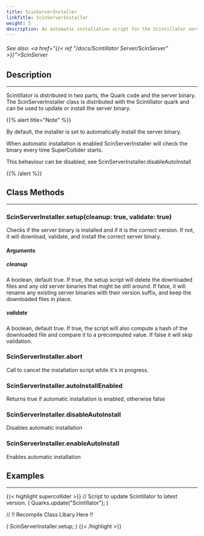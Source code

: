 ```yaml
---
title: ScinServerInstaller
linkTitle: ScinServerInstaller
weight: 5
description: An automatic installation script for the Scintillator server.
---
```

<!-- generated file, please edit the original .schelp file(in the Scintillator repository) and then run schelpToMarkDown.scdscript to regenerate. -->
###### See also: <a href="{{< ref "/docs/Scintillator Server/ScinServer" >}}">ScinServer</a> 



## Description
---



Scintillator is distributed in two parts, the Quark code and the server binary. The ScinServerInstaller class is distributed with the Scintillator quark and can be used to update or install the server binary.

{{% alert title="Note" %}}


By default, the installer is set to automatically install the server binary.



When automatic installation is enabled ScinServerInstaller will check the binary every time SuperCollider starts.



This behaviour can be disabled, see ScinServerInstaller.disableAutoInstall

{{% /alert %}}


## Class Methods
---



### ScinServerInstaller.setup(cleanup: true, validate: true)



Checks if the server binary is installed and if it is the correct version. If not, it will download, validate, and install the correct server binary.



#### Arguments

##### cleanup



A boolean, default true. If true, the setup script will delete the downloaded files and any old server binaries that might be still around. If false, it will rename any existing server binaries with their version suffix, and keep the downloaded files in place.



##### validate



A boolean, default true. If true, the script will also compute a hash of the downloaded file and compare it to a precomputed value. If false it will skip validation.





### ScinServerInstaller.abort



Call to cancel the installation script while it's in progress.



### ScinServerInstaller.autoInstallEnabled



Returns true if automatic installation is enabled, otherwise false



### ScinServerInstaller.disableAutoInstall



Disables automatic installation



### ScinServerInstaller.enableAutoInstall



Enables automatic installation



## Examples
---



{{< highlight supercollider >}}
// Script to update Scintillator to latest version.
(
Quarks.update("Scintillator");
)

// !! Recompile Class Libary Here !!

(
ScinServerInstaller.setup;
)
{{< /highlight >}}





